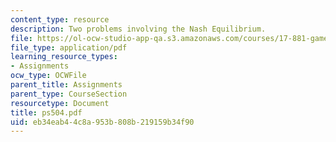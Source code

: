 ```yaml
---
content_type: resource
description: Two problems involving the Nash Equilibrium.
file: https://ol-ocw-studio-app-qa.s3.amazonaws.com/courses/17-881-game-theory-and-political-theory-fall-2004/eb34eab44c8a953b808b219159b34f90_ps504.pdf
file_type: application/pdf
learning_resource_types:
- Assignments
ocw_type: OCWFile
parent_title: Assignments
parent_type: CourseSection
resourcetype: Document
title: ps504.pdf
uid: eb34eab4-4c8a-953b-808b-219159b34f90
---
```

